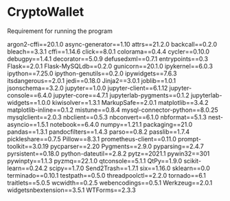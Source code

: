 # CryptoWallet

Requirement for running the program

argon2-cffi==20.1.0
async-generator==1.10
attrs==21.2.0
backcall==0.2.0
bleach==3.3.1
cffi==1.14.6
click==8.0.1
colorama==0.4.4
cycler==0.10.0
debugpy==1.4.1
decorator==5.0.9
defusedxml==0.7.1
entrypoints==0.3
Flask==2.0.1
Flask-MySQLdb==0.2.0
gunicorn==20.1.0
ipykernel==6.0.3
ipython==7.25.0
ipython-genutils==0.2.0
ipywidgets==7.6.3
itsdangerous==2.0.1
jedi==0.18.0
Jinja2==3.0.1
joblib==1.0.1
jsonschema==3.2.0
jupyter==1.0.0
jupyter-client==6.1.12
jupyter-console==6.4.0
jupyter-core==4.7.1
jupyterlab-pygments==0.1.2
jupyterlab-widgets==1.0.0
kiwisolver==1.3.1
MarkupSafe==2.0.1
matplotlib==3.4.2
matplotlib-inline==0.1.2
mistune==0.8.4
mysql-connector-python==8.0.25
mysqlclient==2.0.3
nbclient==0.5.3
nbconvert==6.1.0
nbformat==5.1.3
nest-asyncio==1.5.1
notebook==6.4.0
numpy==1.21.1
packaging==21.0
pandas==1.3.1
pandocfilters==1.4.3
parso==0.8.2
passlib==1.7.4
pickleshare==0.7.5
Pillow==8.3.1
prometheus-client==0.11.0
prompt-toolkit==3.0.19
pycparser==2.20
Pygments==2.9.0
pyparsing==2.4.7
pyrsistent==0.18.0
python-dateutil==2.8.2
pytz==2021.1
pywin32==301
pywinpty==1.1.3
pyzmq==22.1.0
qtconsole==5.1.1
QtPy==1.9.0
scikit-learn==0.24.2
scipy==1.7.0
Send2Trash==1.7.1
six==1.16.0
sklearn==0.0
terminado==0.10.1
testpath==0.5.0
threadpoolctl==2.2.0
tornado==6.1
traitlets==5.0.5
wcwidth==0.2.5
webencodings==0.5.1
Werkzeug==2.0.1
widgetsnbextension==3.5.1
WTForms==2.3.3
